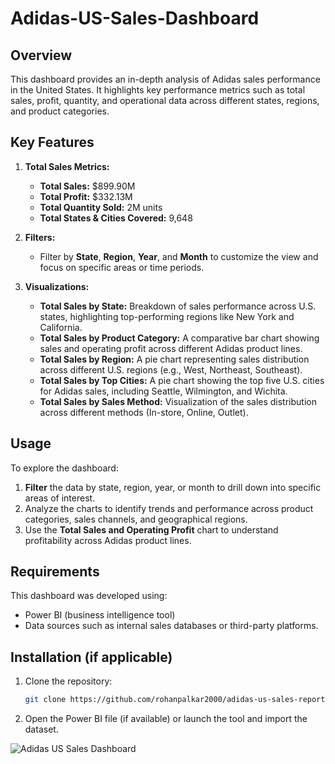 # Adidas-US-Sales-Dashboard

## Overview

This dashboard provides an in-depth analysis of Adidas sales performance in the United States. It highlights key performance metrics such as total sales, profit, quantity, and operational data across different states, regions, and product categories.

## Key Features

1. **Total Sales Metrics:**
   - **Total Sales:** \$899.90M
   - **Total Profit:** \$332.13M
   - **Total Quantity Sold:** 2M units
   - **Total States & Cities Covered:** 9,648

2. **Filters:**
   - Filter by **State**, **Region**, **Year**, and **Month** to customize the view and focus on specific areas or time periods.

3. **Visualizations:**
   - **Total Sales by State:** Breakdown of sales performance across U.S. states, highlighting top-performing regions like New York and California.
   - **Total Sales by Product Category:** A comparative bar chart showing sales and operating profit across different Adidas product lines.
   - **Total Sales by Region:** A pie chart representing sales distribution across different U.S. regions (e.g., West, Northeast, Southeast).
   - **Total Sales by Top Cities:** A pie chart showing the top five U.S. cities for Adidas sales, including Seattle, Wilmington, and Wichita.
   - **Total Sales by Sales Method:** Visualization of the sales distribution across different methods (In-store, Online, Outlet).

## Usage

To explore the dashboard:

1. **Filter** the data by state, region, year, or month to drill down into specific areas of interest.
2. Analyze the charts to identify trends and performance across product categories, sales channels, and geographical regions.
3. Use the **Total Sales and Operating Profit** chart to understand profitability across Adidas product lines.

## Requirements

This dashboard was developed using:

- Power BI (business intelligence tool)
- Data sources such as internal sales databases or third-party platforms.

## Installation (if applicable)

1. Clone the repository:
   ```bash
   git clone https://github.com/rohanpalkar2000/adidas-us-sales-report.git
   ```
2. Open the Power BI file (if available) or launch the tool and import the dataset.


![Adidas US Sales Dashboard](https://github.com/user-attachments/assets/a5700015-4d74-4df1-b7ad-572a391ed996)
